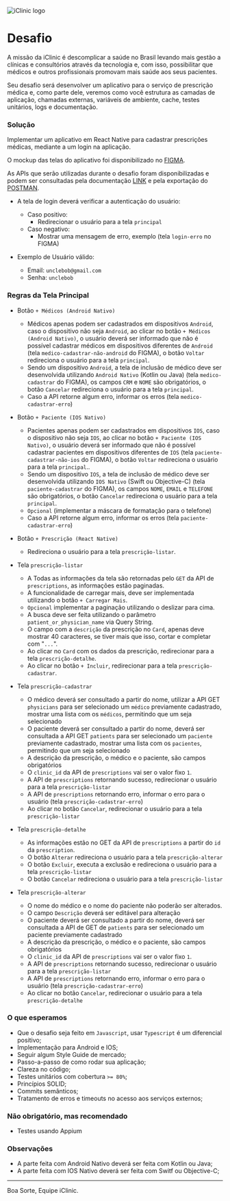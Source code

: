 ![iClinic logo](https://d1ydp7gtfj5fb9.cloudfront.net/static/img/views/home_v2/header/logo.png?1525283729)

# Desafio

A missão da iClinic é descomplicar a saúde no Brasil levando mais gestão a clínicas e consultórios através da tecnologia e, com isso, possibilitar que médicos e outros profissionais promovam mais saúde aos seus pacientes.

Seu desafio será desenvolver um aplicativo para o serviço de prescrição médica e, como parte dele, veremos como você estrutura as camadas de aplicação, chamadas externas, variáveis de ambiente, cache, testes unitários, logs e documentação.

### Solução

Implementar um aplicativo em React Native para cadastrar prescrições médicas, mediante a um login na aplicação.

O mockup das telas do aplicativo foi disponibilizado no [FIGMA](https://www.figma.com/file/NoyRAtYBv5LFLhN8Q6rLql/Mobile-Challenge).

As APIs que serão utilizadas durante o desafio foram disponibilizadas e podem ser consultadas pela documentação [LINK]() e pela exportação do [POSTMAN]().

* A tela de login deverá verificar a autenticação do usuário:
    * Caso positivo:
        * Redirecionar o usuário para a tela `principal`
    * Caso negativo:
        * Mostrar uma mensagem de erro, exemplo (tela `login-erro` no FIGMA)

* Exemplo de Usuário válido:
    - Email: `unclebob@gmail.com`
    - Senha: `unclebob`


### Regras da Tela Principal

* Botão `+ Médicos (Android Nativo)`
    * Médicos apenas podem ser cadastrados em dispositivos `Android`, caso o dispositivo não seja `Android`, ao clicar no botão `+ Médicos (Android Nativo)`, o usuário deverá ser informado que não é possível cadastrar médicos em dispositivos diferentes de `Android` (tela `medico-cadastrar-não-android` do FIGMA), o botão `Voltar` redireciona o usuário para a tela `principal`.
    * Sendo um dispositivo `Android`, a tela de inclusão de médico deve ser desenvolvida utilizando `Android Nativo` (Kotlin ou Java) (tela `medico-cadastrar` do FIGMA), os campos `CRM` e `NOME` são obrigatórios, o botão `Cancelar` redireciona o usuário para a tela `principal`.
    * Caso a API retorne algum erro, informar os erros (tela `medico-cadastrar-erro`)

* Botão `+ Paciente (IOS Nativo)`
    * Pacientes apenas podem ser cadastrados em dispositivos `IOS`, caso o dispositivo não seja `IOS`, ao clicar no botão `+ Paciente (IOS Nativo)`, o usuário deverá ser informado que não é possível cadastrar pacientes em dispositivos diferentes de `IOS` (tela `paciente-cadastrar-não-ios` do FIGMA), o botão `Voltar` redireciona o usuário para a tela `principal`..
    * Sendo um dispositivo `IOS`, a tela de inclusão de médico deve ser desenvolvida utilizando `IOS Nativo` (Swift ou Objective-C) (tela `paciente-cadastrar` do FIGMA), os campos `NOME`, `EMAIL` e `TELEFONE` são obrigatórios, o botão `Cancelar` redireciona o usuário para a tela `principal`.
    * `Opcional` (implementar a máscara de formatação para o telefone)
    * Caso a API retorne algum erro, informar os erros (tela `paciente-cadastrar-erro`)


* Botão `+ Prescrição (React Native)`
    * Redireciona o usuário para a tela `prescrição-listar`.

* Tela `prescrição-listar`
    * A Todas as informações da tela são retornadas pelo `GET` da API de `prescriptions`, as informações estão paginadas.
    * A funcionalidade de carregar mais, deve ser implementada utilizando o botão `+ Carregar Mais`.
    * `Opcional` implementar a paginação utilizando o deslizar para cima.
    * A busca deve ser feita utilizando o parâmetro `patient_or_physician_name` via Query String.
    * O campo com a `descrição` da prescrição no `Card`, apenas deve mostrar 40 caracteres, se tiver mais que isso, cortar e completar com "`...`".
    * Ao clicar no `Card` com os dados da prescrição, redirecionar para a tela `prescrição-detalhe`.
    * Ao clicar no botão `+ Incluir`, redirecionar para a tela `prescrição-cadastrar`.

* Tela `prescrição-cadastrar`
    * O médico deverá ser consultado a partir do nome, utilizar a API GET `physicians` para ser selecionado um `médico` previamente cadastrado, mostrar uma lista com os `médicos`, permitindo que um seja selecionado
    * O paciente deverá ser consultado a partir do nome, deverá ser consultada a API GET `patients` para ser selecionado um `paciente` previamente cadastrado, mostrar uma lista com os `pacientes`, permitindo que um seja selecionado
    * A descrição da prescrição, o médico e o paciente, são campos obrigatórios
    * O `clinic_id` da API de `prescriptions` vai ser o valor fixo `1`.
    * A API de `prescriptions` retornando sucesso, redirecionar o usuário para a tela `prescrição-listar`
    * A API de `prescriptions` retornando erro, informar o erro para o usuário (tela `prescrição-cadastrar-erro`)
    * Ao clicar no botão `Cancelar`, redirecionar o usuário para a tela `prescrição-listar`


* Tela `prescrição-detalhe`
    * As informações estão no GET da API de `prescriptions` a partir do `id` da `prescription`.
    * O botão `Alterar` redireciona o usuário para a tela `prescrição-alterar`
    * O botão `Excluir`, executa a exclusão e redireciona o usuário para a tela `prescrição-listar`
    * O botão `Cancelar` redireciona o usuário para a tela `prescrição-listar`

* Tela `prescrição-alterar`
    * O nome do médico e o nome do paciente não poderão ser alterados.
    * O campo `Descrição` deverá ser editável para alteração
    * O paciente deverá ser consultado a partir do nome, deverá ser consultada a API de GET de `patients` para ser selecionado um paciente previamente cadastrado
    * A descrição da prescrição, o médico e o paciente, são campos obrigatórios
    * O `clinic_id` da API de `prescriptions` vai ser o valor fixo `1`.
    * A API de `prescriptions` retornando sucesso, redirecionar o usuário para a tela `prescrição-listar`
    * A API de `prescriptions` retornando erro, informar o erro para o usuário (tela `prescrição-cadastrar-erro`)
    * Ao clicar no botão `Cancelar`, redirecionar o usuário para a tela `prescrição-detalhe`






### O que esperamos
- Que o desafio seja feito em `Javascript`, usar `Typescript` é um diferencial positivo;
- Implementação para Android e IOS;
- Seguir algum Style Guide de mercado;
- Passo-a-passo de como rodar sua aplicação;
- Clareza no código;
- Testes unitários com cobertura `>= 80%`;
- Princípios SOLID;
- Commits semânticos;
- Tratamento de erros e timeouts no acesso aos serviços externos;

### Não obrigatório, mas recomendado
- Testes usando Appium

### Observações
 - A parte feita com Android Nativo deverá ser feita com Kotlin ou Java;
 - A parte feita com IOS Nativo deverá ser feita com Switf ou Objective-C;

___
Boa Sorte,
Equipe iClinic.
